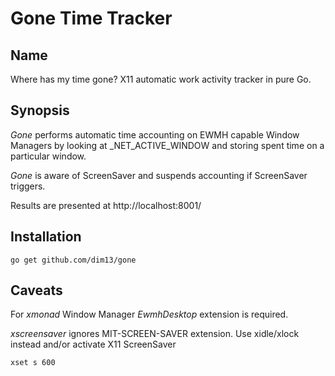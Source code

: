 Gone Time Tracker
=================

Name
----

Where has my time gone? X11 automatic work activity tracker in pure Go.

Synopsis
--------

_Gone_ performs automatic time accounting on EWMH capable Window Managers by
looking at _NET_ACTIVE_WINDOW and storing spent time on a particular window.

_Gone_ is aware of ScreenSaver and suspends accounting if ScreenSaver triggers.

Results are presented at http://localhost:8001/

Installation
------------

    go get github.com/dim13/gone

Caveats
-------

For _xmonad_ Window Manager _EwmhDesktop_ extension is required.

_xscreensaver_ ignores MIT-SCREEN-SAVER extension.
Use xidle/xlock instead and/or activate X11 ScreenSaver

    xset s 600
